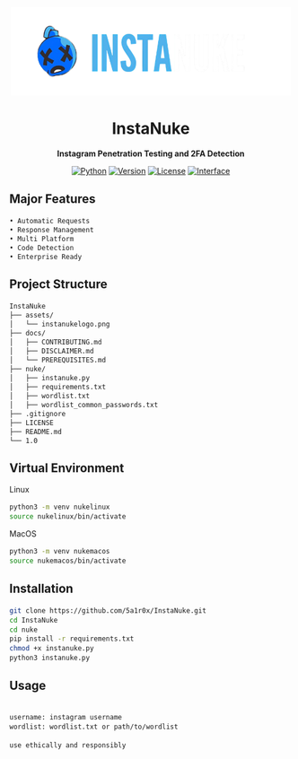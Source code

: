<div align="center">
  <img src="assets/instanukelogo.png" alt="Logo" width="500">
</div>

<h1 align="center">InstaNuke</h1>

<p align="center">
  <strong>Instagram Penetration Testing and 2FA Detection</strong>
</p>

<div align="center">

[![Python](https://img.shields.io/badge/Python-3.8%2B-4FC3F7?logo=python&logoColor=white)](https://www.python.org/)
[![Version](https://img.shields.io/badge/Version-1.0-29B6F6?logo=github&logoColor=white)](https://github.com/5a1r0x/InstaNuke)
[![License](https://img.shields.io/badge/License-MIT-1565C0?logo=opensourceinitiative&logoColor=white)](https://opensource.org/licenses/MIT)
[![Interface](https://img.shields.io/badge/Interface-Terminal-0D47A1?logo=gnubash&logoColor=white)](https://github.com/5a1r0x/IPSherlock)

</div>

## Major Features
```plaintext
• Automatic Requests
• Response Management
• Multi Platform
• Code Detection
• Enterprise Ready
```

## Project Structure

```plaintext
InstaNuke
├── assets/
│   └── instanukelogo.png
├── docs/
│   ├── CONTRIBUTING.md
│   ├── DISCLAIMER.md
│   └── PREREQUISITES.md
├── nuke/
│   ├── instanuke.py
│   ├── requirements.txt
│   ├── wordlist.txt
│   ├── wordlist_common_passwords.txt
├── .gitignore
├── LICENSE
├── README.md
└── 1.0
```

## Virtual Environment
Linux
```bash
python3 -m venv nukelinux
source nukelinux/bin/activate
```

MacOS
```bash
python3 -m venv nukemacos
source nukemacos/bin/activate
```

## Installation

```bash
git clone https://github.com/5a1r0x/InstaNuke.git
cd InstaNuke
cd nuke
pip install -r requirements.txt
chmod +x instanuke.py
python3 instanuke.py
```

## Usage

```bash

username: instagram username
wordlist: wordlist.txt or path/to/wordlist

use ethically and responsibly
```
